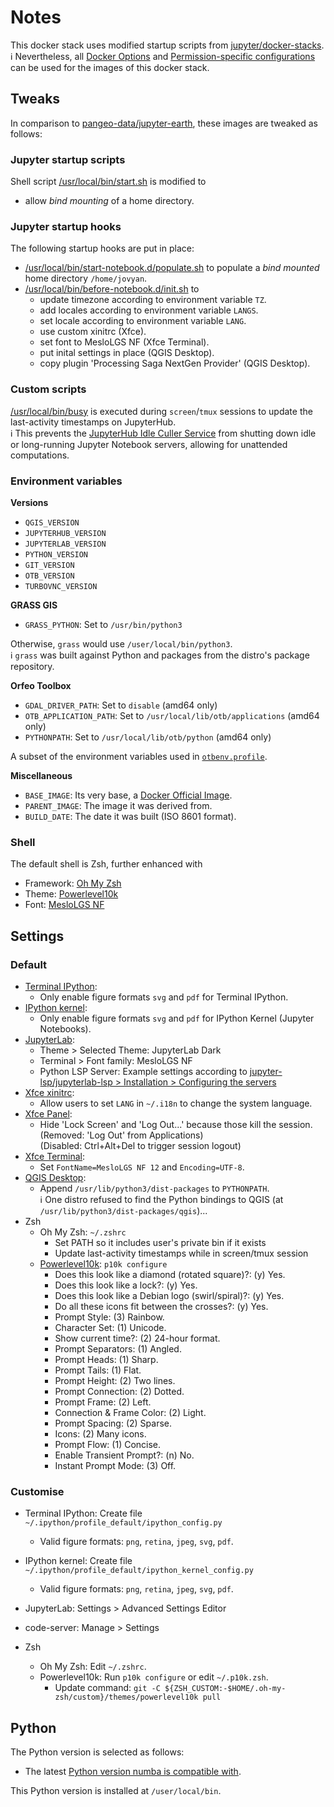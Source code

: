 # Notes

This docker stack uses modified startup scripts from
[jupyter/docker-stacks](https://github.com/jupyter/docker-stacks).  
:information_source: Nevertheless, all [Docker Options](https://github.com/jupyter/docker-stacks/blob/main/docs/using/common.md#docker-options)
and [Permission-specific configurations](https://github.com/jupyter/docker-stacks/blob/main/docs/using/common.md#permission-specific-configurations)
can be used for the images of this docker stack.

## Tweaks

In comparison to
[pangeo-data/jupyter-earth](https://github.com/pangeo-data/jupyter-earth), these
images are tweaked as follows:

### Jupyter startup scripts

Shell script [/usr/local/bin/start.sh](base/scripts/usr/local/bin/start.sh) is
modified to

* allow *bind mounting* of a home directory.

### Jupyter startup hooks

The following startup hooks are put in place:

* [/usr/local/bin/start-notebook.d/populate.sh](base/scripts/usr/local/bin/start-notebook.d/populate.sh)
  to populate a *bind mounted* home directory `/home/jovyan`.
* [/usr/local/bin/before-notebook.d/init.sh](base/scripts/usr/local/bin/before-notebook.d/init.sh) to
  * update timezone according to environment variable `TZ`.
  * add locales according to environment variable `LANGS`.
  * set locale according to environment variable `LANG`.
  * use custom xinitrc (Xfce).
  * set font to MesloLGS NF (Xfce Terminal).
  * put inital settings in place (QGIS Desktop).
  * copy plugin 'Processing Saga NextGen Provider' (QGIS Desktop).

### Custom scripts

[/usr/local/bin/busy](base/scripts/usr/local/bin/busy) is executed during
`screen`/`tmux` sessions to update the last-activity timestamps on JupyterHub.  
:information_source: This prevents the [JupyterHub Idle Culler Service](https://github.com/jupyterhub/jupyterhub-idle-culler)
from shutting down idle or long-running Jupyter Notebook servers, allowing for
unattended computations.

### Environment variables

**Versions**

* `QGIS_VERSION`
* `JUPYTERHUB_VERSION`
* `JUPYTERLAB_VERSION`
* `PYTHON_VERSION`
* `GIT_VERSION`
* `OTB_VERSION`
* `TURBOVNC_VERSION`

**GRASS GIS**

* `GRASS_PYTHON`: Set to `/usr/bin/python3`

Otherwise, `grass` would use `/user/local/bin/python3`.  
:information_source: `grass` was built against Python and packages from the distro's package repository.

**Orfeo Toolbox**

* `GDAL_DRIVER_PATH`: Set to `disable` (amd64 only)
* `OTB_APPLICATION_PATH`: Set to `/usr/local/lib/otb/applications` (amd64 only)
* `PYTHONPATH`: Set to `/usr/local/lib/otb/python` (amd64 only)

A subset of the environment variables used in [`otbenv.profile`](https://github.com/orfeotoolbox/OTB/blob/develop/Packaging/Files/otbenv.profile).

**Miscellaneous**

* `BASE_IMAGE`: Its very base, a [Docker Official Image](https://hub.docker.com/search?q=&type=image&image_filter=official).
* `PARENT_IMAGE`: The image it was derived from.
* `BUILD_DATE`: The date it was built (ISO 8601 format).

### Shell

The default shell is Zsh, further enhanced with

* Framework: [Oh My Zsh](https://ohmyz.sh/)
* Theme: [Powerlevel10k](https://github.com/romkatv/powerlevel10k#oh-my-zsh)
* Font: [MesloLGS NF](https://github.com/romkatv/powerlevel10k#fonts)

## Settings

### Default

* [Terminal IPython](base/conf/ipython/usr/local/etc/ipython/ipython_config.py):
  * Only enable figure formats `svg` and `pdf` for Terminal IPython.
* [IPython kernel](base/conf/ipython/usr/local/etc/ipython/ipython_kernel_config.py):
  * Only enable figure formats `svg` and `pdf` for IPython Kernel (Jupyter
    Notebooks).
* [JupyterLab](base/conf/jupyterlab/usr/local/share/jupyter/lab/settings/overrides.json):
  * Theme > Selected Theme: JupyterLab Dark
  * Terminal > Font family: MesloLGS NF
  * Python LSP Server: Example settings according to [jupyter-lsp/jupyterlab-lsp > Installation > Configuring the servers](https://github.com/jupyter-lsp/jupyterlab-lsp#configuring-the-servers)
* [Xfce xinitrc](base/conf/user/var/backups/skel/.config/xfce4/xinitrc):
  * Allow users to set `LANG` in `~/.i18n` to change the system language.
* [Xfce Panel](base/conf/xfce/etc/xdg/xfce4/xfconf/xfce-perchannel-xml/xfce4-panel.xml):
  * Hide 'Lock Screen' and 'Log Out...' because those kill the session.  
    (Removed: 'Log Out' from Applications)  
    (Disabled: Ctrl+Alt+Del to trigger session logout)
* [Xfce Terminal](base/conf/user/var/backups/skel/.config/xfce4/terminal/terminalrc):
  * Set `FontName=MesloLGS NF 12` and `Encoding=UTF-8`.
* [QGIS Desktop](base/conf/user/var/backups/skel/.local/share/QGIS/QGIS3/profiles/default/QGIS/QGIS3.ini):
  * Append `/usr/lib/python3/dist-packages` to `PYTHONPATH`.  
    :information_source: One distro refused to find the Python bindings to QGIS (at `/usr/lib/python3/dist-packages/qgis`)...
* Zsh
  * Oh My Zsh: `~/.zshrc`
    * Set PATH so it includes user's private bin if it exists
    * Update last-activity timestamps while in screen/tmux session
  * [Powerlevel10k](base/conf/user/var/backups/skel/.p10k.zsh): `p10k configure`
    * Does this look like a diamond (rotated square)?: (y)  Yes.
    * Does this look like a lock?: (y)  Yes.
    * Does this look like a Debian logo (swirl/spiral)?: (y)  Yes.
    * Do all these icons fit between the crosses?: (y)  Yes.
    * Prompt Style: (3)  Rainbow.
    * Character Set: (1)  Unicode.
    * Show current time?: (2)  24-hour format.
    * Prompt Separators: (1)  Angled.
    * Prompt Heads: (1)  Sharp.
    * Prompt Tails: (1)  Flat.
    * Prompt Height: (2)  Two lines.
    * Prompt Connection: (2)  Dotted.
    * Prompt Frame: (2)  Left.
    * Connection & Frame Color: (2)  Light.
    * Prompt Spacing: (2)  Sparse.
    * Icons: (2)  Many icons.
    * Prompt Flow: (1)  Concise.
    * Enable Transient Prompt?: (n)  No.
    * Instant Prompt Mode: (3)  Off.

### Customise

* Terminal IPython: Create file `~/.ipython/profile_default/ipython_config.py`
  * Valid figure formats: `png`, `retina`, `jpeg`, `svg`, `pdf`.
* IPython kernel: Create file
  `~/.ipython/profile_default/ipython_kernel_config.py`
  * Valid figure formats: `png`, `retina`, `jpeg`, `svg`, `pdf`.
* JupyterLab: Settings > Advanced Settings Editor
* code-server: Manage > Settings

* Zsh
  * Oh My Zsh: Edit `~/.zshrc`.
  * Powerlevel10k: Run `p10k configure` or edit `~/.p10k.zsh`.
    * Update command:
      `git -C ${ZSH_CUSTOM:-$HOME/.oh-my-zsh/custom}/themes/powerlevel10k pull`

## Python

The Python version is selected as follows:

* The latest [Python version numba is compatible with](https://numba.readthedocs.io/en/stable/user/installing.html#compatibility).

This Python version is installed at `/user/local/bin`.
